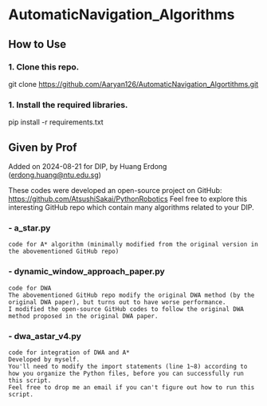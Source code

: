 # AutomaticNavigation_Algorithms

## How to Use

### 1. Clone this repo.
git clone https://github.com/Aaryan126/AutomaticNavigation_Algortithms.git

### 1. Install the required libraries.

pip install -r requirements.txt

## Given by Prof

Added on 2024-08-21 for DIP, by Huang Erdong (erdong.huang@ntu.edu.sg)

These codes were developed an open-source project on GitHub: https://github.com/AtsushiSakai/PythonRobotics
Feel free to explore this interesting GitHub repo which contain many algorithms related to your DIP. 

### - a_star.py
    code for A* algorithm (minimally modified from the original version in the abovementioned GitHub repo)
### - dynamic_window_approach_paper.py
    code for DWA
    The abovementioned GitHub repo modify the original DWA method (by the original DWA paper), but turns out to have worse performance.
    I modified the open-source GitHub codes to follow the original DWA method proposed in the original DWA paper.
### - dwa_astar_v4.py
    code for integration of DWA and A*
    Developed by myself. 
    You'll need to modify the import statements (line 1~8) according to how you organize the Python files, before you can successfully run this script. 
    Feel free to drop me an email if you can't figure out how to run this script. 
